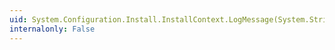 ```yaml
---
uid: System.Configuration.Install.InstallContext.LogMessage(System.String)
internalonly: False
---
```

